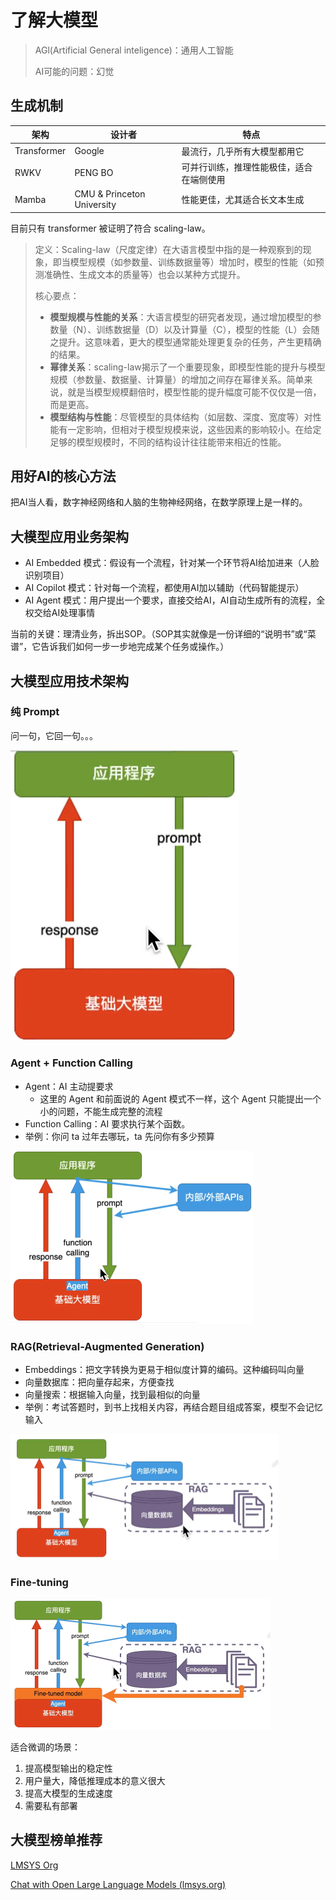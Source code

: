 # 了解大模型

> AGl(Artificial General inteligence)：通用人工智能
>
> AI可能的问题：幻觉

## 生成机制

| 架构        | 设计者                     | 特点                                     |
| ----------- | -------------------------- | ---------------------------------------- |
| Transformer | Google                     | 最流行，几乎所有大模型都用它             |
| RWKV        | PENG BO                    | 可并行训练，推理性能极佳，适合在端侧使用 |
| Mamba       | CMU & Princeton University | 性能更佳，尤其适合长文本生成             |

目前只有 transformer 被证明了符合 scaling-law。

> 定义：Scaling-law（尺度定律）在大语言模型中指的是一种观察到的现象，即当模型规模（如参数量、训练数据量等）增加时，模型的性能（如预测准确性、生成文本的质量等）也会以某种方式提升。
>
> 核心要点：
>
> + **模型规模与性能的关系**：大语言模型的研究者发现，通过增加模型的参数量（N）、训练数据量（D）以及计算量（C），模型的性能（L）会随之提升。这意味着，更大的模型通常能处理更复杂的任务，产生更精确的结果。
> + **幂律关系**：scaling-law揭示了一个重要现象，即模型性能的提升与模型规模（参数量、数据量、计算量）的增加之间存在幂律关系。简单来说，就是当模型规模翻倍时，模型性能的提升幅度可能不仅仅是一倍，而是更高。
> + **模型结构与性能**：尽管模型的具体结构（如层数、深度、宽度等）对性能有一定影响，但相对于模型规模来说，这些因素的影响较小。在给定足够的模型规模时，不同的结构设计往往能带来相近的性能。

## 用好AI的核心方法

把AI当人看，数字神经网络和人脑的生物神经网络，在数学原理上是一样的。

## 大模型应用业务架构

+ AI Embedded 模式：假设有一个流程，针对某一个环节将AI给加进来（人脸识别项目）
+ AI Copilot 模式：针对每一个流程，都使用AI加以辅助（代码智能提示）
+ AI Agent 模式：用户提出一个要求，直接交给AI，AI自动生成所有的流程，全权交给AI处理事情

当前的关键：理清业务，拆出SOP。（SOP其实就像是一份详细的“说明书”或“菜谱”，它告诉我们如何一步一步地完成某个任务或操作。）

## 大模型应用技术架构

### 纯 Prompt

问一句，它回一句。。。

<img src="img/image-20240626112716458.png" alt="image-20240626112716458" style="zoom: 50%;" />

### Agent + Function Calling

+ Agent：AI 主动提要求
  + 这里的 Agent 和前面说的 Agent 模式不一样，这个 Agent 只能提出一个小的问题，不能生成完整的流程
+ Function Calling：AI 要求执行某个函数。
+ 举例：你问 ta 过年去哪玩，ta 先问你有多少预算

<img src="img/image-20240626112925398.png" alt="image-20240626112925398" style="zoom: 50%;" />

### RAG(Retrieval-Augmented Generation)

+ Embeddings：把文字转换为更易于相似度计算的编码。这种编码叫向量
+ 向量数据库：把向量存起来，方便查找
+ 向量搜索：根据输入向量，找到最相似的向量
+ 举例：考试答题时，到书上找相关内容，再结合题目组成答案，模型不会记忆输入

<img src="img/image-20240626154704476.png" alt="image-20240626154704476" style="zoom:50%;" />

### Fine-tuning



<img src="img/image-20240626154823925.png" alt="image-20240626154823925" style="zoom:50%;" />

适合微调的场景：

1. 提高模型输出的稳定性
2. 用户量大，降低推理成本的意义很大
3. 提高大模型的生成速度
4. 需要私有部署



## 大模型榜单推荐

[LMSYS Org](https://lmsys.org/)

[Chat with Open Large Language Models (lmsys.org)](https://arena.lmsys.org/)
